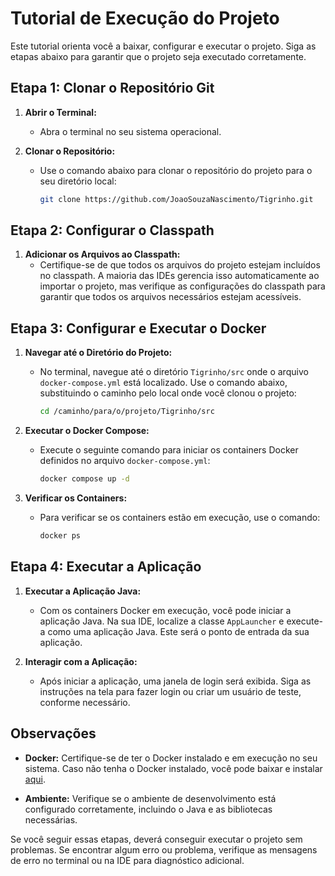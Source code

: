 # Tutorial de Execução do Projeto

Este tutorial orienta você a baixar, configurar e executar o projeto. Siga as etapas abaixo para garantir que o projeto seja executado corretamente.

## Etapa 1: Clonar o Repositório Git

1. **Abrir o Terminal:**
   - Abra o terminal no seu sistema operacional.

2. **Clonar o Repositório:**
   - Use o comando abaixo para clonar o repositório do projeto para o seu diretório local:

     ```sh
     git clone https://github.com/JoaoSouzaNascimento/Tigrinho.git
     ```

## Etapa 2: Configurar o Classpath

1. **Adicionar os Arquivos ao Classpath:**
   - Certifique-se de que todos os arquivos do projeto estejam incluídos no classpath. A maioria das IDEs gerencia isso automaticamente ao importar o projeto, mas verifique as configurações do classpath para garantir que todos os arquivos necessários estejam acessíveis.

## Etapa 3: Configurar e Executar o Docker

1. **Navegar até o Diretório do Projeto:**
   - No terminal, navegue até o diretório `Tigrinho/src` onde o arquivo `docker-compose.yml` está localizado. Use o comando abaixo, substituindo o caminho pelo local onde você clonou o projeto:

     ```sh
     cd /caminho/para/o/projeto/Tigrinho/src
     ```

2. **Executar o Docker Compose:**
   - Execute o seguinte comando para iniciar os containers Docker definidos no arquivo `docker-compose.yml`:

     ```sh
     docker compose up -d
     ```


3. **Verificar os Containers:**
   - Para verificar se os containers estão em execução, use o comando:

     ```sh
     docker ps
     ```

## Etapa 4: Executar a Aplicação

1. **Executar a Aplicação Java:**
   - Com os containers Docker em execução, você pode iniciar a aplicação Java. Na sua IDE, localize a classe `AppLauncher` e execute-a como uma aplicação Java. Este será o ponto de entrada da sua aplicação.

2. **Interagir com a Aplicação:**
   - Após iniciar a aplicação, uma janela de login será exibida. Siga as instruções na tela para fazer login ou criar um usuário de teste, conforme necessário.

## Observações

- **Docker:** Certifique-se de ter o Docker instalado e em execução no seu sistema. Caso não tenha o Docker instalado, você pode baixar e instalar [aqui](https://www.docker.com/get-started).

- **Ambiente:** Verifique se o ambiente de desenvolvimento está configurado corretamente, incluindo o Java e as bibliotecas necessárias.

Se você seguir essas etapas, deverá conseguir executar o projeto sem problemas. Se encontrar algum erro ou problema, verifique as mensagens de erro no terminal ou na IDE para diagnóstico adicional.
